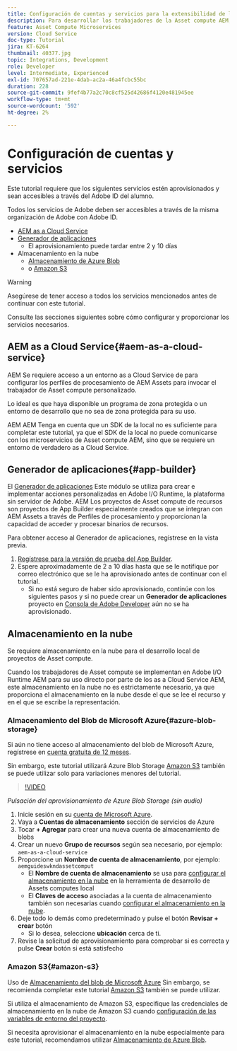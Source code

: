 ```yaml
---
title: Configuración de cuentas y servicios para la extensibilidad de la Asset compute
description: Para desarrollar los trabajadores de la Asset compute AEM, es necesario tener acceso a cuentas y servicios, incluido el almacenamiento as a Cloud Service, el App Builder y el almacenamiento en la nube que proporciona Microsoft o Amazon.
feature: Asset Compute Microservices
version: Cloud Service
doc-type: Tutorial
jira: KT-6264
thumbnail: 40377.jpg
topic: Integrations, Development
role: Developer
level: Intermediate, Experienced
exl-id: 707657ad-221e-4dab-ac2a-46a4fcbc55bc
duration: 228
source-git-commit: 9fef4b77a2c70c8cf525d42686f4120e481945ee
workflow-type: tm+mt
source-wordcount: '592'
ht-degree: 2%

---
```


# Configuración de cuentas y servicios

Este tutorial requiere que los siguientes servicios estén aprovisionados y sean accesibles a través del Adobe ID del alumno.

Todos los servicios de Adobe deben ser accesibles a través de la misma organización de Adobe con Adobe ID.

+ [AEM as a Cloud Service](#aem-as-a-cloud-service)
+ [Generador de aplicaciones](#app-builder)
   + El aprovisionamiento puede tardar entre 2 y 10 días
+ Almacenamiento en la nube
   + [Almacenamiento de Azure Blob](https://azure.microsoft.com/en-us/services/storage/blobs/)
   + o [Amazon S3](https://aws.amazon.com/s3/?did=ft_card&amp;trk=ft_card)

>[!WARNING]
>
>Asegúrese de tener acceso a todos los servicios mencionados antes de continuar con este tutorial.
> 
> Consulte las secciones siguientes sobre cómo configurar y proporcionar los servicios necesarios.

## AEM as a Cloud Service{#aem-as-a-cloud-service}

AEM Se requiere acceso a un entorno as a Cloud Service de para configurar los perfiles de procesamiento de AEM Assets para invocar el trabajador de Asset compute personalizado.

Lo ideal es que haya disponible un programa de zona protegida o un entorno de desarrollo que no sea de zona protegida para su uso.

AEM AEM Tenga en cuenta que un SDK de la local no es suficiente para completar este tutorial, ya que el SDK de la local no puede comunicarse con los microservicios de Asset compute AEM, sino que se requiere un entorno de verdadero as a Cloud Service.

## Generador de aplicaciones{#app-builder}

El [Generador de aplicaciones](https://developer.adobe.com/app-builder/) Este módulo se utiliza para crear e implementar acciones personalizadas en Adobe I/O Runtime, la plataforma sin servidor de Adobe. AEM Los proyectos de Asset compute de recursos son proyectos de App Builder especialmente creados que se integran con AEM Assets a través de Perfiles de procesamiento y proporcionan la capacidad de acceder y procesar binarios de recursos.

Para obtener acceso al Generador de aplicaciones, regístrese en la vista previa.

1. [Regístrese para la versión de prueba del App Builder](https://developer.adobe.com/app-builder/trial/).
1. Espere aproximadamente de 2 a 10 días hasta que se le notifique por correo electrónico que se le ha aprovisionado antes de continuar con el tutorial.
   + Si no está seguro de haber sido aprovisionado, continúe con los siguientes pasos y si no puede crear un __Generador de aplicaciones__ proyecto en [Consola de Adobe Developer](https://developer.adobe.com/console/) aún no se ha aprovisionado.

## Almacenamiento en la nube

Se requiere almacenamiento en la nube para el desarrollo local de proyectos de Asset compute.

Cuando los trabajadores de Asset compute se implementan en Adobe I/O Runtime AEM para su uso directo por parte de los as a Cloud Service AEM, este almacenamiento en la nube no es estrictamente necesario, ya que proporciona el almacenamiento en la nube desde el que se lee el recurso y en el que se escribe la representación.

### Almacenamiento del Blob de Microsoft Azure{#azure-blob-storage}

Si aún no tiene acceso al almacenamiento del blob de Microsoft Azure, regístrese en [cuenta gratuita de 12 meses](https://azure.microsoft.com/en-us/free/).

Sin embargo, este tutorial utilizará Azure Blob Storage [Amazon S3](#amazon-s3) también se puede utilizar solo para variaciones menores del tutorial.

>[!VIDEO](https://video.tv.adobe.com/v/40377?quality=12&learn=on)

_Pulsación del aprovisionamiento de Azure Blob Storage (sin audio)_

1. Inicie sesión en su [cuenta de Microsoft Azure](https://azure.microsoft.com/en-us/account/).
1. Vaya a __Cuentas de almacenamiento__ sección de servicios de Azure
1. Tocar __+ Agregar__ para crear una nueva cuenta de almacenamiento de blobs
1. Crear un nuevo __Grupo de recursos__ según sea necesario, por ejemplo: `aem-as-a-cloud-service`
1. Proporcione un __Nombre de cuenta de almacenamiento__, por ejemplo: `aemguideswkndassetcomput`
   + El __Nombre de cuenta de almacenamiento__  se usa para [configurar el almacenamiento en la nube](../develop/environment-variables.md) en la herramienta de desarrollo de Assets computes local
   + El __Claves de acceso__ asociadas a la cuenta de almacenamiento también son necesarias cuando [configurar el almacenamiento en la nube](../develop/environment-variables.md).
1. Deje todo lo demás como predeterminado y pulse el botón __Revisar + crear__ botón
   + Si lo desea, seleccione __ubicación__ cerca de ti.
1. Revise la solicitud de aprovisionamiento para comprobar si es correcta y pulse __Crear__ botón si está satisfecho

### Amazon S3{#amazon-s3}

Uso de [Almacenamiento del blob de Microsoft Azure](#azure-blob-storage) Sin embargo, se recomienda completar este tutorial [Amazon S3](https://aws.amazon.com/s3/?did=ft_card&amp;trk=ft_card) también se puede utilizar.

Si utiliza el almacenamiento de Amazon S3, especifique las credenciales de almacenamiento en la nube de Amazon S3 cuando [configuración de las variables de entorno del proyecto](../develop/environment-variables.md#amazon-s3).

Si necesita aprovisionar el almacenamiento en la nube especialmente para este tutorial, recomendamos utilizar [Almacenamiento de Azure Blob](#azure-blob-storage).
